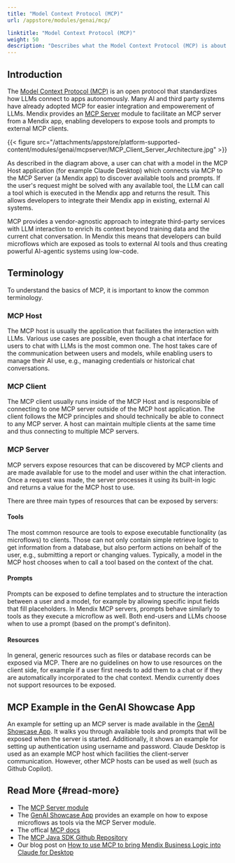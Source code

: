 ```yaml
---
title: "Model Context Protocol (MCP)"
url: /appstore/modules/genai/mcp/

linktitle: "Model Context Protocol (MCP)"
weight: 50
description: "Describes what the Model Context Protocol (MCP) is about and how it is used in Mendix."
---
```


## Introduction

The [Model Context Protocol (MCP)](https://modelcontextprotocol.io/introduction) is an open protocol that standardizes how LLMs connect to apps autonomously. Many AI and third party systems have already adopted MCP for easier integration and empowerement of LLMs. Mendix provides an [MCP Server](/appstore/modules/genai/mcp-server/) module to facilitate an MCP server from a Mendix app, enabling developers to expose tools and prompts to external MCP clients.

{{< figure src="/attachments/appstore/platform-supported-content/modules/genai/mcpserver/MCP_Client_Server_Architecture.jpg" >}}

As described in the diagram above, a user can chat with a model in the MCP Host application (for example Claude Desktop) which connects via MCP to the MCP Server (a Mendix app) to discover available tools and prompts. If the user's request might be solved with any available tool, the LLM can call a tool which is executed in the Mendix app and returns the result. This allows developers to integrate their Mendix app in existing, external AI systems.

MCP provides a vendor-agnostic approach to integrate third-party services with LLM interaction to enrich its context beyond training data and the current chat conversation. In Mendix this means that developers can build microflows which are exposed as tools to external AI tools and thus creating powerful AI-agentic systems using low-code.

## Terminology

To understand the basics of MCP, it is important to know the common terminology.

### MCP Host

The MCP host is usually the application that faciliates the interaction with LLMs. Various use cases are possible, even though a chat interface for users to chat with LLMs is the most common one. The host takes care of the communication between users and models, while enabling users to manage their AI use, e.g., managing credentials or historical chat conversations.

### MCP Client

The MCP client usually runs inside of the MCP Host and is responsible of connecting to one MCP server outside of the MCP host application. The client follows the MCP principles and should technically be able to connect to any MCP server. A host can maintain multiple clients at the same time and thus connecting to multiple MCP servers.

### MCP Server

MCP servers expose resources that can be discovered by MCP clients and are made available for use to the model and user within the chat interaction. Once a request was made, the server processes it using its built-in logic and returns a value for the MCP host to use.

There are three main types of resources that can be exposed by servers:

#### Tools

The most common resource are tools to expose executable functionality (as microflows) to clients. Those can not only contain simple retrieve logic to get information from a database, but also perform actions on behalf of the user, e.g., submitting a report or changing values. Typically, a model in the MCP host chooses when to call a tool based on the context of the chat.

#### Prompts

Prompts can be exposed to define templates and to structure the interaction between a user and a model, for example by allowing specific input fields that fill placeholders. In Mendix MCP servers, prompts behave similarly to tools as they execute a microflow as well. Both end-users and LLMs choose when to use a prompt (based on the prompt's definiton).

#### Resources

In general, generic resources such as files or database records can be exposed via MCP. There are no guidelines on how to use resources on the client side, for example if a user first needs to add them to a chat or if they are automatically incorporated to the chat context. Mendix currently does not support resources to be exposed.

## MCP Example in the GenAI Showcase App

An example for setting up an MCP server is made available in the [GenAI Showcase App](https://marketplace.mendix.com/link/component/220475). It walks you through available tools and prompts that will be exposed when the server is started. Additionally, it shows an example for setting up authentication using username and password. Claude Desktop is used as an example MCP host which facilities the client-server communication. However, other MCP hosts can be used as well (such as Github Copilot).


## Read More {#read-more}

* The [MCP Server module](/appstore/modules/genai/mcp-server/)
* The [GenAI Showcase App](https://marketplace.mendix.com/link/component/220475) provides an example on how to expose microflows as tools via the MCP Server module. 
* The offical [MCP docs](https://modelcontextprotocol.io/introduction)
* The [MCP Java SDK Github Repository](https://github.com/modelcontextprotocol/java-sdk)
* Our blog post on [How to use MCP to bring Mendix Business Logic into Claude for Desktop](https://www.mendix.com/blog/how-to-use-mcp-to-bring-mendix-business-logic-into-claude-for-desktop/)
   
